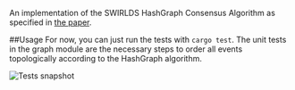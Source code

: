 An implementation of the SWIRLDS HashGraph Consensus Algorithm as specified in [the
paper](https://www.swirlds.com/downloads/SWIRLDS-TR-2016-01.pdf).

##Usage
For now, you can just run the tests with ```cargo test```. The unit tests in the graph module are the necessary steps to
order all events topologically according to the HashGraph algorithm.

![Tests snapshot](https://i.imgur.com/eilv4Vk.png)
